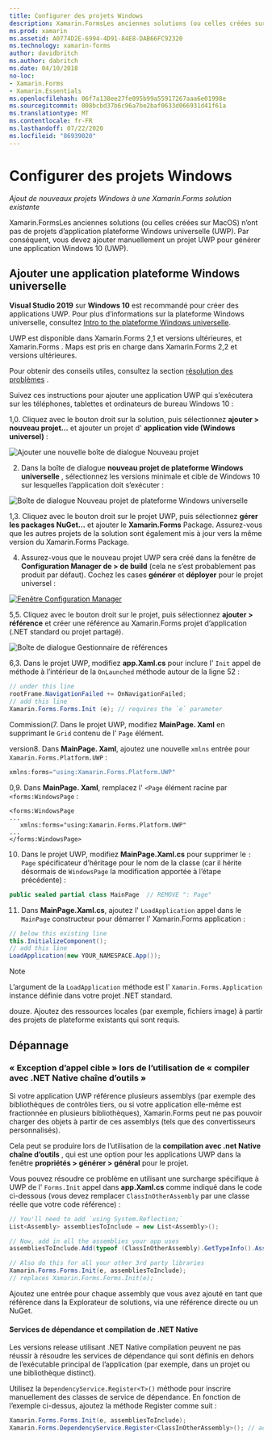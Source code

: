 ```yaml
---
title: Configurer des projets Windows
description: Xamarin.FormsLes anciennes solutions (ou celles créées sur MacOS) n’ont pas de projets de plateforme Windows universelle. cet article explique donc comment ajouter un nouveau projet UWP à une Xamarin.Forms solution existante.
ms.prod: xamarin
ms.assetid: A0774D2E-6994-4D91-84E8-DAB66FC92320
ms.technology: xamarin-forms
author: davidbritch
ms.author: dabritch
ms.date: 04/10/2018
no-loc:
- Xamarin.Forms
- Xamarin.Essentials
ms.openlocfilehash: 06f7a138ee27fe095b99a55917267aaa6e01998e
ms.sourcegitcommit: 008bcbd37b6c96a7be2baf0633d066931d41f61a
ms.translationtype: MT
ms.contentlocale: fr-FR
ms.lasthandoff: 07/22/2020
ms.locfileid: "86939020"
---
```

# <a name="setup-windows-projects"></a>Configurer des projets Windows

_Ajout de nouveaux projets Windows à une Xamarin.Forms solution existante_

Xamarin.FormsLes anciennes solutions (ou celles créées sur MacOS) n’ont pas de projets d’application plateforme Windows universelle (UWP). Par conséquent, vous devez ajouter manuellement un projet UWP pour générer une application Windows 10 (UWP).

## <a name="add-a-universal-windows-platform-app"></a>Ajouter une application plateforme Windows universelle

**Visual Studio 2019** sur **Windows 10** est recommandé pour créer des applications UWP. Pour plus d’informations sur la plateforme Windows universelle, consultez [Intro to the plateforme Windows universelle](/windows/uwp/get-started/universal-application-platform-guide/).

UWP est disponible dans Xamarin.Forms 2,1 et versions ultérieures, et Xamarin.Forms . Maps est pris en charge dans Xamarin.Forms 2,2 et versions ultérieures.

Pour obtenir des conseils utiles, consultez la section <a href="#troubleshooting">résolution des problèmes</a> .

Suivez ces instructions pour ajouter une application UWP qui s’exécutera sur les téléphones, tablettes et ordinateurs de bureau Windows 10 :

 1,0. Cliquez avec le bouton droit sur la solution, puis sélectionnez **ajouter > nouveau projet...** et ajouter un projet d' **application vide (Windows universel)** :

  ![Ajouter une nouvelle boîte de dialogue Nouveau projet](universal-images/add-wu.png)

 2. Dans la boîte de dialogue **nouveau projet de plateforme Windows universelle** , sélectionnez les versions minimale et cible de Windows 10 sur lesquelles l’application doit s’exécuter :

  ![Boîte de dialogue Nouveau projet de plateforme Windows universelle](universal-images/target-version.png)

 1,3. Cliquez avec le bouton droit sur le projet UWP, puis sélectionnez **gérer les packages NuGet...** et ajouter le **Xamarin.Forms** Package. Assurez-vous que les autres projets de la solution sont également mis à jour vers la même version du Xamarin.Forms Package.

 4. Assurez-vous que le nouveau projet UWP sera créé dans la fenêtre de **Configuration Manager de > de build** (cela ne s’est probablement pas produit par défaut). Cochez les cases **générer** et **déployer** pour le projet universel :

  [![Fenêtre Configuration Manager](universal-images/configuration-sml.png)](universal-images/configuration.png#lightbox "Fenêtre Configuration Manager")

 5,5. Cliquez avec le bouton droit sur le projet, puis sélectionnez **ajouter > référence** et créer une référence au Xamarin.Forms projet d’application (.NET standard ou projet partagé).

  ![Boîte de dialogue Gestionnaire de références](universal-images/addref-sml.png)

 6,3. Dans le projet UWP, modifiez **app.Xaml.cs** pour inclure l' `Init` appel de méthode à l’intérieur de la `OnLaunched` méthode autour de la ligne 52 :

```csharp
// under this line
rootFrame.NavigationFailed += OnNavigationFailed;
// add this line
Xamarin.Forms.Forms.Init (e); // requires the `e` parameter
```

 Commission(7. Dans le projet UWP, modifiez **MainPage. Xaml** en supprimant le `Grid` contenu de l' `Page` élément.

 version8. Dans **MainPage. Xaml**, ajoutez une nouvelle `xmlns` entrée pour `Xamarin.Forms.Platform.UWP` :

```csharp
xmlns:forms="using:Xamarin.Forms.Platform.UWP"
```

 0,9. Dans **MainPage. Xaml**, remplacez l' `<Page` élément racine par `<forms:WindowsPage` :

```xaml
<forms:WindowsPage
...
   xmlns:forms="using:Xamarin.Forms.Platform.UWP"
...
</forms:WindowsPage>
```

 10. Dans le projet UWP, modifiez **MainPage.Xaml.cs** pour supprimer le `: Page` spécificateur d’héritage pour le nom de la classe (car il hérite désormais de `WindowsPage` la modification apportée à l’étape précédente) :

```csharp
public sealed partial class MainPage  // REMOVE ": Page"
```

 11. Dans **MainPage.Xaml.cs**, ajoutez l' `LoadApplication` appel dans le `MainPage` constructeur pour démarrer l' Xamarin.Forms application :

```csharp
// below this existing line
this.InitializeComponent();
// add this line
LoadApplication(new YOUR_NAMESPACE.App());
```

> [!NOTE]
> L’argument de la `LoadApplication` méthode est l' `Xamarin.Forms.Application` instance définie dans votre projet .NET standard.

<!--
11 . Double-click **Package.appxmanifest** to set these capabilities
  that are often required:

  Capabilities set:

  * Internet (Client)
  * Location
-->

douze. Ajoutez des ressources locales (par exemple, fichiers image) à partir des projets de plateforme existants qui sont requis.

## <a name="troubleshooting"></a>Dépannage

### <a name="target-invocation-exception-when-using-compile-with-net-native-tool-chain"></a>« Exception d’appel cible » lors de l’utilisation de « compiler avec .NET Native chaîne d’outils »

Si votre application UWP référence plusieurs assemblys (par exemple des bibliothèques de contrôles tiers, ou si votre application elle-même est fractionnée en plusieurs bibliothèques), Xamarin.Forms peut ne pas pouvoir charger des objets à partir de ces assemblys (tels que des convertisseurs personnalisés).

Cela peut se produire lors de l’utilisation de la **compilation avec .net Native chaîne d’outils** , qui est une option pour les applications UWP dans la fenêtre **propriétés > générer > général** pour le projet.

Vous pouvez résoudre ce problème en utilisant une surcharge spécifique à UWP de l' `Forms.Init` appel dans **app.Xaml.cs** comme indiqué dans le code ci-dessous (vous devez remplacer `ClassInOtherAssembly` par une classe réelle que votre code référence) :

```csharp
// You'll need to add `using System.Reflection;`
List<Assembly> assembliesToInclude = new List<Assembly>();

// Now, add in all the assemblies your app uses
assembliesToInclude.Add(typeof (ClassInOtherAssembly).GetTypeInfo().Assembly);

// Also do this for all your other 3rd party libraries
Xamarin.Forms.Forms.Init(e, assembliesToInclude);
// replaces Xamarin.Forms.Forms.Init(e);
```

Ajoutez une entrée pour chaque assembly que vous avez ajouté en tant que référence dans la Explorateur de solutions, via une référence directe ou un NuGet.

#### <a name="dependency-services-and-net-native-compilation"></a>Services de dépendance et compilation de .NET Native

Les versions release utilisant .NET Native compilation peuvent ne pas réussir à résoudre les services de dépendance qui sont définis en dehors de l’exécutable principal de l’application (par exemple, dans un projet ou une bibliothèque distinct).

Utilisez la `DependencyService.Register<T>()` méthode pour inscrire manuellement des classes de service de dépendance. En fonction de l’exemple ci-dessus, ajoutez la méthode Register comme suit :

```csharp
Xamarin.Forms.Forms.Init(e, assembliesToInclude);
Xamarin.Forms.DependencyService.Register<ClassInOtherAssembly>(); // add this
```
